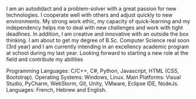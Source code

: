 I am an autodidact and a problem-solver with a great passion for new technologies. I cooperate well with others and adjust quickly to new environments. My strong work ethic, my capacity of quick-learning and my independency helps me to deal with new challenges and work with tight deadlines. In addition, I am creative and innovative with an outside the box thinking. I am about to get my degree of B.Sc. Computer Science real soon (3rd year) and I am currently intending in an excellency academic program at school during my last year. Looking forward to starting a new role at the field and contribute my abilities

Programming Languages: C/C++, C#, Python, Javascript, HTML (CSS, Bootstrap).
Operating Systems: Windows, Linux.
Main Platforms: Visual Studio, PyCharm, WebStorm, Git, Unity, VMware, Eclipse IDE, NodeJs.
Languages: French, Hebrew and English.

